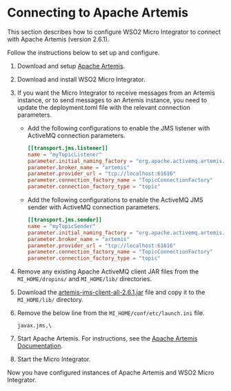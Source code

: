 # Connecting to Apache Artemis

This section describes how to configure WSO2 Micro Integrator to connect with Apache Artemis (version 2.6.1).

Follow the instructions below to set up and configure.

1.  Download and setup [Apache Artemis](https://activemq.apache.org/artemis/).
2.  Download and install WSO2 Micro Integrator.
3.  If you want the Micro Integrator to receive messages from an Artemis instance, or to send messages to an Artemis instance, you need to update the deployment.toml file with the relevant connection parameters.

    - Add the following configurations to enable the JMS listener with ActiveMQ connection parameters.
        ```toml
        [[transport.jms.listener]]
        name = "myTopicListener"
        parameter.initial_naming_factory = "org.apache.activemq.artemis.jndi.ActiveMQInitialContextFactory"
        parameter.broker_name = "artemis" 
        parameter.provider_url = "tcp://localhost:61616"
        parameter.connection_factory_name = "TopicConnectionFactory"
        parameter.connection_factory_type = "topic"
        ```

    - Add the following configurations to enable the ActiveMQ JMS sender with ActiveMQ connection parameters.
        ```toml
        [[transport.jms.sender]]
        name = "myTopicSender"
        parameter.initial_naming_factory = "org.apache.activemq.artemis.jndi.ActiveMQInitialContextFactory"
        parameter.broker_name = "artemis"
        parameter.provider_url = "tcp://localhost:61616"
        parameter.connection_factory_name = "TopicConnectionFactory"
        parameter.connection_factory_type = "topic"
        ```
4.  Remove any existing Apache ActiveMQ client JAR files from the `MI_HOME/dropins/` and `MI_HOME/lib/` directories.  
5.  Download the [artemis-jms-client-all-2.6.1.jar](attachments/119130330/119130331.jar) file and copy it to the `MI_HOME/lib/` directory.  
6.  Remove the below line from the `MI_HOME/conf/etc/launch.ini` file.  

    ```text
    javax.jms,\
    ```
7.  Start Apache Artemis. For instructions, see the [Apache Artemis Documentation](https://activemq.apache.org/artemis/docs.html).
8.  Start the Micro Integrator.

Now you have configured instances of Apache Artemis and WSO2 Micro Integrator.